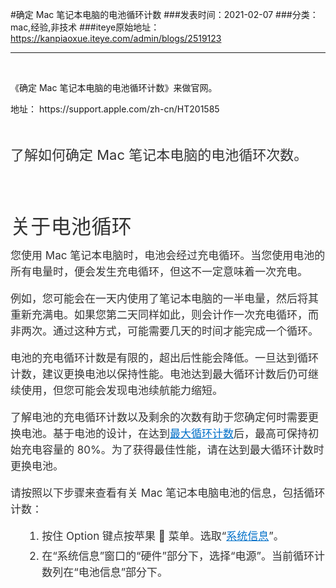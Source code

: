 #确定 Mac 笔记本电脑的电池循环计数
###发表时间：2021-02-07
###分类：mac,经验,非技术
###iteye原始地址：<a href="https://kanpiaoxue.iteye.com/admin/blogs/2519123" target="_blank">https://kanpiaoxue.iteye.com/admin/blogs/2519123</a>

---

<div class="iteye-blog-content-contain" style="font-size: 14px;"> 
 <p>&nbsp;</p> 
 <p>《确定 Mac 笔记本电脑的电池循环计数》来做官网。</p> 
 <p>地址： https://support.apple.com/zh-cn/HT201585</p> 
 <p>&nbsp;</p> 
 <div class="intro" style="margin-top: 0px; font-family: 'SF Pro SC', 'SF Pro Text', 'SF Pro Icons', 'PingFang SC', 'Helvetica Neue', Helvetica, Arial, sans-serif; width: auto; color: #333333; font-size: 17px;"> 
  <p style="margin: 17px auto 1.2em; padding-bottom: 1px; font-family: 'SF Pro SC', 'SF Pro Display', 'SF Pro Icons', 'PingFang SC', 'Helvetica Neue', Helvetica, Arial, sans-serif; font-size: 22px; line-height: 1.45455; letter-spacing: 0px; width: auto;">了解如何确定 Mac 笔记本电脑的电池循环次数。</p> 
 </div> 
 <div style="font-family: 'SF Pro SC', 'SF Pro Text', 'SF Pro Icons', 'PingFang SC', 'Helvetica Neue', Helvetica, Arial, sans-serif; width: auto; color: #333333; font-size: 17px;">
  &nbsp;
 </div> 
 <div id="sections" style="font-family: 'SF Pro SC', 'SF Pro Text', 'SF Pro Icons', 'PingFang SC', 'Helvetica Neue', Helvetica, Arial, sans-serif; width: auto; color: #333333; font-size: 17px;"> 
  <div style="width: auto;"> 
   <h2 style="color: #333333; margin-top: 32px; margin-bottom: 0px; font-family: 'SF Pro SC', 'SF Pro Display', 'SF Pro Icons', 'PingFang SC', 'Helvetica Neue', Helvetica, Arial, sans-serif; font-size: 32px; line-height: 1.25; font-weight: 500; letter-spacing: 0.011em;">关于电池循环</h2> 
   <div style="margin-top: 0.75em; width: auto;"> 
    <p style="margin-top: 13px; line-height: 1.52947; letter-spacing: 0px;">您使用 Mac 笔记本电脑时，电池会经过充电循环。当您使用电池的所有电量时，便会发生充电循环，但这不一定意味着一次充电。</p> 
    <p style="margin-top: 13px; line-height: 1.52947; letter-spacing: 0px;">例如，您可能会在一天内使用了笔记本电脑的一半电量，然后将其重新充满电。如果您第二天同样如此，则会计作一次充电循环，而非两次。通过这种方式，可能需要几天的时间才能完成一个循环。</p> 
    <p style="margin-top: 13px; line-height: 1.52947; letter-spacing: 0px;">电池的充电循环计数是有限的，超出后性能会降低。一旦达到循环计数，建议更换电池以保持性能。电池达到最大循环计数后仍可继续使用，但您可能会发现电池续航能力缩短。&nbsp;</p> 
    <p style="margin-top: 13px; line-height: 1.52947; letter-spacing: 0px;">了解电池的充电循环计数以及剩余的次数有助于您确定何时需要更换电池。基于电池的设计，在达到<a style="color: #0070c9;" href="https://support.apple.com/zh-cn/HT201585#cyclecount">最大循环计数</a>后，最高可保持初始充电容量的 80%。为了获得最佳性能，请在达到最大循环计数时更换电池。&nbsp;</p> 
    <p style="margin-top: 13px; line-height: 1.52947; letter-spacing: 0px;">请按照以下步骤来查看有关 Mac 笔记本电脑电池的信息，包括循环计数：</p> 
    <ol style="margin-top: 10px; margin-bottom: 0px; margin-left: 1.25em; font-size: 17px; line-height: 1.52947; letter-spacing: 0px;"> 
     <li style="margin-bottom: 0px; margin-left: 0px; font-size: 17px; line-height: 1.52947; letter-spacing: 0px;">按住 Option 键点按苹果  菜单。选取“<a style="color: #0070c9;" href="https://support.apple.com/zh-cn/HT203001">系统信息</a>”。</li> 
     <li style="margin-top: 6px; margin-bottom: 0px; margin-left: 0px; font-size: 17px; line-height: 1.52947; letter-spacing: 0px;">在“系统信息”窗口的“硬件”部分下，选择“电源”。当前循环计数列在“电池信息”部分下。</li> 
    </ol> 
    <p>&nbsp;</p> 
   </div> 
  </div> 
 </div> 
</div>